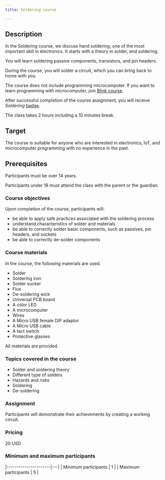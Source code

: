 ```yaml
---
title: Soldering course

---
```


## Description

In the Soldering course, we discuss hand soldering, one of the most important
skill in electronics. It starts with a theory in solder, and soldering.

You will learn soldering passive components, transistors, and pin headers.

During the course, you will solder a circuit, which you can bring back to home
with you.

The course does not include programming microcomputer. If you want to learn
programming with microcomputer, join [Blink course](../Blink/).

After successful completion of the course assignment, you will receive
_Soldering_ [badge](../../badges/).

The class takes 2 hours including a 10 minutes break.

## Target

The course is suitable for anyone who are interested in electronics, IoT, and
microcomputer programming with no experience in the past.

## Prerequisites

Participants must be over 14 years.

Participants under 18 must attend the class with the parent or the guardian.

### Course objectives

Upon completion of the course, participants will:

- be able to apply safe practices associated with the soldering process
- understand characteristics of solder and materials
- be able to correctly solder basic components, such as passives, pin headers, and sockets
- be able to correctly de-solder components

### Course materials

In the course, the following materials are used.

- Solder
- Soldering iron
- Solder sucker
- Flux
- De-soldering wick
- Universal PCB board
- A color LED
- A microcomputer
- Wires
- A Micro USB female DIP adaptor
- A Micro USB cable
- A tact switch
- Protective glasses

All materials are provided.

### Topics covered in the course

- Solder and soldering theory
- Different type of solders
- Hazards and risks
- Soldering
- De-soldering

### Assignment

Participants will demonstrate their achievements by creating a working
circuit.

### Pricing

20 USD

### Minimum and maximum participants

|----------------------|---|
| Minimum participants | 1 |
| Maximum participants | 5 |
